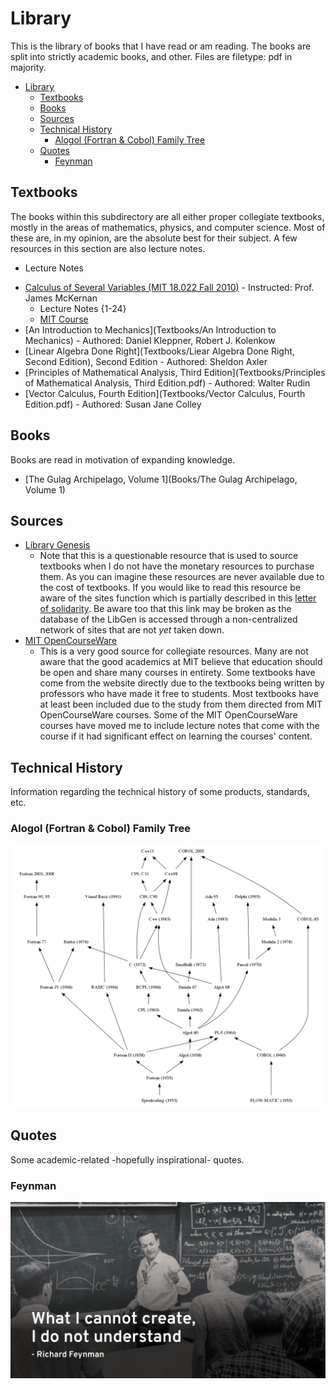# Library

This is the library of books that I have read or am reading. The books are
split into strictly academic books, and other. Files are filetype: pdf
in majority.

- [Library](#library)
  - [Textbooks](#textbooks)
  - [Books](#books)
  - [Sources](#sources)
  - [Technical History](#technical-history)
    - [Alogol (Fortran & Cobol) Family Tree](#alogol-fortran--cobol-family-tree)
  - [Quotes](#quotes)
    - [Feynman](#feynman)

## Textbooks

The books within this subdirectory are all either proper collegiate textbooks,
mostly in the areas of mathematics, physics, and computer science. Most of these
are, in my opinion, are the absolute best for their subject. A few resources
in this section are also lecture notes.

- Lecture Notes
 <!-- fix link here, should point to pdf -->
- [Calculus of Several Variables (MIT 18.022 Fall 2010)]("./../README.md") - Instructed: Prof. James McKernan
  - Lecture Notes {1-24}
  - [MIT Course](https://ocw.mit.edu/courses/mathematics/18-022-calculus-of-several-variables-fall-2010/index.htm)
- [An Introduction to Mechanics](Textbooks/An Introduction to Mechanics) - Authored: Daniel Kleppner, Robert J.
    Kolenkow
- [Linear Algebra Done Right](Textbooks/Liear Algebra Done Right, Second Edition), Second Edition - Authored: Sheldon Axler
- [Principles of Mathematical Analysis, Third Edition](Textbooks/Principles of Mathematical Analysis, Third Edition.pdf) - Authored: Walter Rudin
- [Vector Calculus, Fourth Edition](Textbooks/Vector Calculus, Fourth Edition.pdf) -
    Authored: Susan Jane Colley

## Books

Books are read in motivation of expanding knowledge.

- [The Gulag Archipelago, Volume 1](Books/The Gulag Archipelago, Volume 1)

## Sources

- [Library Genesis](gen.lib.rus.ec)
  - Note that this is a questionable resource that is used to source
    textbooks when I do not have the monetary resources to purchase them. As
    you can imagine these resources are never available due to the cost of
    textbooks. If you would like to read this resource be aware of the sites
    function which is partially described in this
    [letter of solidarity](https://custodians.online/). Be aware too that
    this link may be broken as the database of the LibGen is accessed through a
    non-centralized network of sites that are not _yet_ taken down.
- [MIT OpenCourseWare](ocw.mit.edu)
  - This is a very good source for collegiate resources. Many are not
    aware that the good academics at MIT believe that education should be open
    and share many courses in entirety. Some textbooks have come from the
    website directly due to the textbooks being written by professors who
    have made it free to students. Most textbooks have at least been included
    due to the study from them directed from MIT OpenCourseWare courses. Some
    of the MIT OpenCourseWare courses have moved me to include lecture notes
    that come with the course if it had significant effect on learning the
    courses' content.

## Technical History

Information regarding the technical history of some products, standards, etc.

### Alogol (Fortran & Cobol) Family Tree

![Algol (Fortran & Cobol Family Tree)](./Images/1260px-Algol&Fortran_family-by-Borkowski.svg.png)

## Quotes

Some academic-related -hopefully inspirational- quotes.

### Feynman

![Feynman quote](./Images/feynman.png)
